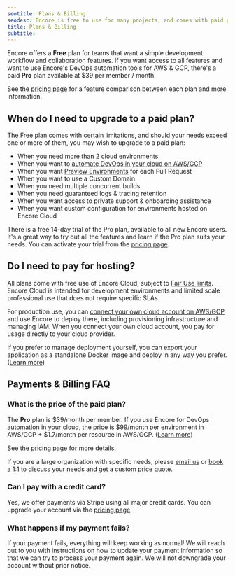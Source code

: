 ```yaml
---
seotitle: Plans & Billing
seodesc: Encore is free to use for many projects, and comes with paid plans for teams who want to move quickly. Learn more!
title: Plans & Billing
subtitle: 
---
```


Encore offers a **Free** plan for teams that want a simple development workflow and collaboration features.
If you want access to all features and want to use Encore's DevOps automation tools for AWS & GCP, there's a paid **Pro** plan available at $39 per member / month.

See the [pricing page](https://encore.dev/pricing) for a feature comparison between each plan and more information.

## When do I need to upgrade to a paid plan?

The Free plan comes with certain limitations, and should your needs exceed one or more of them, you may wish to upgrade to a paid plan:

- When you need more than 2 cloud environments
- When you want to [automate DevOps in your cloud on AWS/GCP](/docs/deploy/infra)
- When you want [Preview Environments](/docs/deploy/preview-environments) for each Pull Request
- When you want to use a Custom Domain
- When you need multiple concurrent builds
- When you need guaranteed logs & tracing retention
- When you want access to private support & onboarding assistance
- When you want custom configuration for environments hosted on Encore Cloud

There is a free 14-day trial of the Pro plan, available to all new Encore users. It's a great way to try out all the features and learn if the Pro plan suits your needs.
You can activate your trial from the [pricing page](https://encore.dev/pricing).

## Do I need to pay for hosting?

All plans come with free use of Encore Cloud, subject to [Fair Use limits](/docs/about/usage).
Encore Cloud is intended for development environments and limited scale professional use that does not require specific SLAs.

For production use, you can [connect your own cloud account on AWS/GCP](/docs/deploy/own-cloud) and use Encore to deploy there, including provisioning infrastructure and managing IAM. When you connect your own cloud account, you pay for usage directly to your cloud provider.

If you prefer to manage deployment yourself, you can export your application as a standalone Docker image and deploy in any way you prefer. ([Learn more](/docs/how-to/migrate-away#ejecting-your-app-as-a-docker-image))

## Payments & Billing FAQ

### What is the price of the paid plan?

The **Pro** plan is $39/month per member. If you use Encore for DevOps automation in your cloud, the price is $99/month per environment in AWS/GCP + $1.7/month per resource in AWS/GCP. ([Learn more](https://encore.dev/pricing))

See the [pricing page](https://encore.dev/pricing) for more details.

If you are a large organization with specific needs, please [email us](mailto:hello@encore.dev) or [book a 1:1](/book) to discuss your needs and get a custom price quote.

### Can I pay with a credit card?

Yes, we offer payments via Stripe using all major credit cards. You can upgrade your account via the [pricing page](/pricing).

### What happens if my payment fails?

If your payment fails, everything will keep working as normal!
We will reach out to you with instructions on how to update your payment information so that we can try to process your payment again.
We will not downgrade your account without prior notice.
